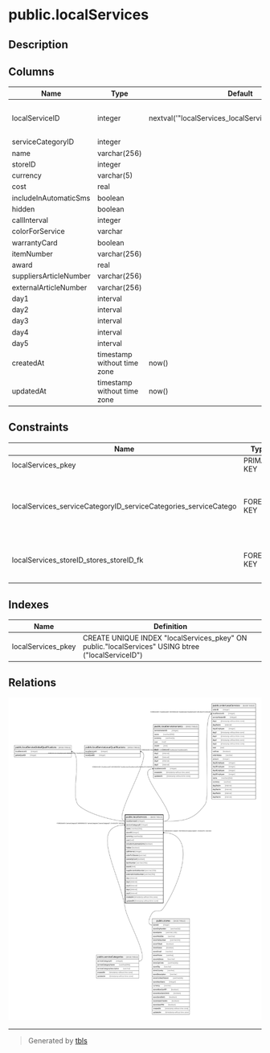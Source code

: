 # public.localServices

## Description

## Columns

| Name | Type | Default | Nullable | Children | Parents | Comment |
| ---- | ---- | ------- | -------- | -------- | ------- | ------- |
| localServiceID | integer | nextval('"localServices_localServiceID_seq"'::regclass) | false | [public.localServiceGlobalQualifications](public.localServiceGlobalQualifications.md) [public.localServiceLocalQualifications](public.localServiceLocalQualifications.md) [public.localServiceVariants](public.localServiceVariants.md) [public.orderLocalServices](public.orderLocalServices.md) |  |  |
| serviceCategoryID | integer |  | false |  | [public.serviceCategories](public.serviceCategories.md) |  |
| name | varchar(256) |  | false |  |  |  |
| storeID | integer |  | false |  | [public.stores](public.stores.md) |  |
| currency | varchar(5) |  | false |  |  |  |
| cost | real |  | false |  |  |  |
| includeInAutomaticSms | boolean |  | false |  |  |  |
| hidden | boolean |  | false |  |  |  |
| callInterval | integer |  | true |  |  |  |
| colorForService | varchar |  | false |  |  |  |
| warrantyCard | boolean |  | true |  |  |  |
| itemNumber | varchar(256) |  | true |  |  |  |
| award | real |  | false |  |  |  |
| suppliersArticleNumber | varchar(256) |  | true |  |  |  |
| externalArticleNumber | varchar(256) |  | true |  |  |  |
| day1 | interval |  | true |  |  |  |
| day2 | interval |  | true |  |  |  |
| day3 | interval |  | true |  |  |  |
| day4 | interval |  | true |  |  |  |
| day5 | interval |  | true |  |  |  |
| createdAt | timestamp without time zone | now() | false |  |  |  |
| updatedAt | timestamp without time zone | now() | false |  |  |  |

## Constraints

| Name | Type | Definition |
| ---- | ---- | ---------- |
| localServices_pkey | PRIMARY KEY | PRIMARY KEY ("localServiceID") |
| localServices_serviceCategoryID_serviceCategories_serviceCatego | FOREIGN KEY | FOREIGN KEY ("serviceCategoryID") REFERENCES "serviceCategories"("serviceCategoryID") ON DELETE CASCADE |
| localServices_storeID_stores_storeID_fk | FOREIGN KEY | FOREIGN KEY ("storeID") REFERENCES stores("storeID") ON DELETE CASCADE |

## Indexes

| Name | Definition |
| ---- | ---------- |
| localServices_pkey | CREATE UNIQUE INDEX "localServices_pkey" ON public."localServices" USING btree ("localServiceID") |

## Relations

![er](public.localServices.svg)

---

> Generated by [tbls](https://github.com/k1LoW/tbls)
